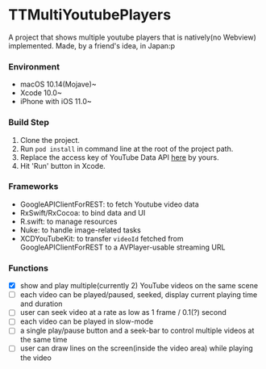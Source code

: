 # TTMultiYoutubePlayers
A project that shows multiple youtube players that is natively(no Webview) implemented. Made, by a friend's idea, in Japan:p

### Environment
* macOS 10.14(Mojave)~
* Xcode 10.0~
* iPhone with iOS 11.0~

### Build Step
1. Clone the project.
1. Run `pod install` in command line at the root of the project path.
1. Replace the access key of YouTube Data API [here](https://github.com/inexcii/TTMultiYoutubePlayers/blob/master/TTMultiYoutubePlayers/Constants.swift#L21) by yours.
1. Hit 'Run' button in Xcode.

### Frameworks
* GoogleAPIClientForREST: to fetch Youtube video data
* RxSwift/RxCocoa: to bind data and UI
* R.swift: to manage resources
* Nuke: to handle image-related tasks
* XCDYouTubeKit: to transfer `videoId` fetched from GoogleAPIClientForREST to a AVPlayer-usable streaming URL

### Functions
- [X] show and play multiple(currently 2) YouTube videos on the same scene
- [ ] each video can be played/paused, seeked, display current playing time and duration
- [ ] user can seek video at a rate as low as 1 frame / 0.1(?) second
- [ ] each video can be played in slow-mode
- [ ] a single play/pause button and a seek-bar to control multiple videos at the same time
- [ ] user can draw lines on the screen(inside the video area) while playing the video
